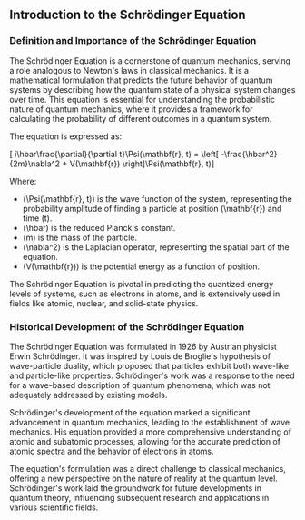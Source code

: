 ## Introduction to the Schrödinger Equation

### Definition and Importance of the Schrödinger Equation

The Schrödinger Equation is a cornerstone of quantum mechanics, serving a role analogous to Newton's laws in classical mechanics. It is a mathematical formulation that predicts the future behavior of quantum systems by describing how the quantum state of a physical system changes over time. This equation is essential for understanding the probabilistic nature of quantum mechanics, where it provides a framework for calculating the probability of different outcomes in a quantum system.

The equation is expressed as:

\[
i\hbar\frac{\partial}{\partial t}\Psi(\mathbf{r}, t) = \left[ -\frac{\hbar^2}{2m}\nabla^2 + V(\mathbf{r}) \right]\Psi(\mathbf{r}, t)\]

Where:
- \(\Psi(\mathbf{r}, t)\) is the wave function of the system, representing the probability amplitude of finding a particle at position \(\mathbf{r}\) and time \(t\).
- \(\hbar\) is the reduced Planck's constant.
- \(m\) is the mass of the particle.
- \(\nabla^2\) is the Laplacian operator, representing the spatial part of the equation.
- \(V(\mathbf{r})\) is the potential energy as a function of position.

The Schrödinger Equation is pivotal in predicting the quantized energy levels of systems, such as electrons in atoms, and is extensively used in fields like atomic, nuclear, and solid-state physics.

### Historical Development of the Schrödinger Equation

The Schrödinger Equation was formulated in 1926 by Austrian physicist Erwin Schrödinger. It was inspired by Louis de Broglie's hypothesis of wave-particle duality, which proposed that particles exhibit both wave-like and particle-like properties. Schrödinger's work was a response to the need for a wave-based description of quantum phenomena, which was not adequately addressed by existing models.

Schrödinger's development of the equation marked a significant advancement in quantum mechanics, leading to the establishment of wave mechanics. His equation provided a more comprehensive understanding of atomic and subatomic processes, allowing for the accurate prediction of atomic spectra and the behavior of electrons in atoms.

The equation's formulation was a direct challenge to classical mechanics, offering a new perspective on the nature of reality at the quantum level. Schrödinger's work laid the groundwork for future developments in quantum theory, influencing subsequent research and applications in various scientific fields.
